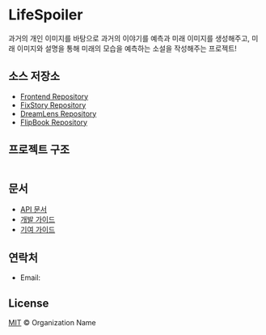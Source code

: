 # LifeSpoiler
과거의 개인 이미지를 바탕으로 과거의 이야기를 예측과 미래 이미지를 생성해주고, 
미래 이미지와 설명을 통해 미래의 모습을 예측하는 소설을 작성해주는 프로젝트! 

## 소스 저장소
- [Frontend Repository](https://github.com/ICA1-AE/LifeSpoiler-FE)
- [FixStory Repository](https://github.com/ICA1-AE/PixStory)
- [DreamLens Repository](https://github.com/ICA1-AE/DreamLens)
- [FlipBook Repository](https://github.com/ICA1-AE/FlipBook)

## 프로젝트 구조

```

```

## 문서

- [API 문서](api-docs-link)
- [개발 가이드](dev-guide-link)
- [기여 가이드](contribution-link)

## 연락처
- Email: 

## License

[MIT](LICENSE) © Organization Name

